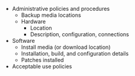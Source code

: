 - Administrative policies and procedures  
	- Backup media locations  
	- Hardware  
		- Location  
		- Description, configuration, connections  
-  Software  
	- Install media (or download location)  
	- Installation, build, and configuration details  
	- Patches installed  
- Acceptable use policies 